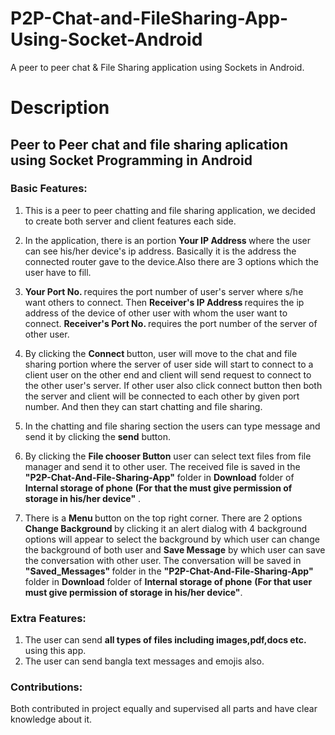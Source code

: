 # P2P-Chat-and-FileSharing-App-Using-Socket-Android
A peer to peer chat & File Sharing application using Sockets in Android.

# Description

<h2> Peer to Peer chat and file sharing aplication using Socket Programming in Android </h2>

<h3> Basic Features: </h3>


1. This is a peer to peer chatting and file sharing application, we decided to create both server and client features each 
side.
  
2. In the application, there is an portion <b> Your IP Address </b> where the user can see his/her device's ip address. 
Basically it is the address the connected router gave to the device.Also there are 3 options which the user have to fill. 

3. <b> Your Port No. </b> requires the port number of user's server where s/he want others to connect. Then <b> Receiver's
IP Address </b> requires the ip address of the device of other user with whom the user want to connect. <b> Receiver's Port No. </b> 
requires the port number of the server of other user.

4. By clicking the <b> Connect </b> button, user will move to the chat and file sharing portion where the server of user side will start  to connect to a client user on the other end and client will send request to connect to the other user's server. If other user also click connect button then both  the server and client will be connected to each other by given port number. And then they can    start chatting and file sharing.

5. In the chatting and file sharing section the users can type message and send it by clicking the <b>send</b> button.
  
6. By clicking the <b> File chooser Button</b> user can select text files from file manager and send it to other user. The received file is saved in the <b>"P2P-Chat-And-File-Sharing-App"</b> folder in <b>Download</b> folder of <b>Internal storage of phone</b> <b>(For that the must give permission of storage in his/her device"</b> .

7. There is a <b> Menu </b> button on the top right corner. There are 2 options <b> Change Background </b> by clicking it an alert        dialog with 4 background options will appear to select the background by which user can change the background of both user and       <b>Save Message</b> by which user can save the conversation with other user. The conversation will be saved in <b>"Saved_Messages"     </b> folder in the <b>"P2P-Chat-And-File-Sharing-App"</b> folder in <b>Download</b> folder of <b>Internal storage of phone</b>  <b>      (For that user must give permission of storage in his/her device"</b>.


<h3> Extra Features: </h3>
  
  
  1. The user can send <b>all types of files including images,pdf,docs etc.</b> using this app.
  2. The user can send bangla text messages and emojis also.


<h3> Contributions: </h3>
Both contributed in project equally and supervised all parts and have clear knowledge about it.
